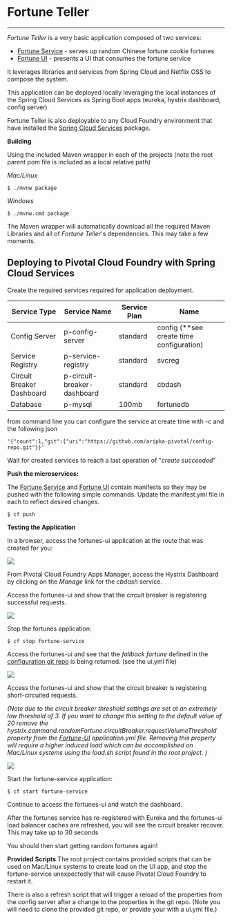 # Fortune Teller
---

_Fortune Teller_ is a very basic application composed of two services:

+ [Fortune Service](/fortune-teller-fortune-service) - serves up random Chinese fortune cookie fortunes
+ [Fortune UI](/fortune-teller-ui) - presents a UI that consumes the fortune service

It leverages libraries and services from Spring Cloud and Netflix OSS to compose the system.

This application can be deployed locally leveraging the local instances of the Spring Cloud Services as Spring Boot apps (eureka, hystrix dashboard, config server)

Fortune Teller is also deployable to any Cloud Foundry environment that have installed the [Spring Cloud Services](https://network.pivotal.io/products/p-spring-cloud-services) package.

**Building**

Using the included Maven wrapper in each of the projects (note the root parent pom file is included as a local relative path)

_Mac/Linux_
```
$ ./mvnw package  
```
_Windows_
```
$ ./mvnw.cmd package  
```
The Maven wrapper will automatically download all the required Maven Libraries and all of _Fortune Teller_'s dependencies. This may take a few moments.


## Deploying to Pivotal Cloud Foundry with Spring Cloud Services ##

Create the required services required for application deployment.

Service Type | Service Name | Service Plan | Name
----- | ----- | ----- | -----
Config Server | p-config-server | standard | config (**see create time configuration)
Service Registry | p-service-registry | standard | svcreg
Circuit Breaker Dashboard | p-circuit-breaker-dashboard | standard | cbdash
Database | p-mysql | 100mb | fortunedb 

from command line you can configure the service at create time with -c and the following json

```
'{"count":1,"git":{"uri":"https://github.com/aripka-pivotal/config-repo.git"}}'
```

Wait for created services to reach a last operation of "_create succeeded_" 

**Push the microservices:**

The [Fortune Service](/fortune-teller-fortune-service) and [Fortune UI](/fortune-teller-ui) contain manifests so they may be pushed with the following simple commands.  Update the manifest.yml file in each to reflect desired changes.

```
$ cf push 
```
**Testing the Application**

In a browser, access the fortunes-ui application at the route that was created for you:

![](/docs/images/fortunes_1.png)


From Pivotal Cloud Foundry Apps Manager, access the Hystrix Dashboard by clicking on the *Manage* link for the *cbdash* service.

Access the fortunes-ui and show that the circuit breaker is registering successful requests.

![](/docs/images/fortunes_3.png)

Stop the fortunes application:

```
$ cf stop fortune-service
```

Access the fortunes-ui and see that the _fallback fortune_ defined in the [configuration git repo](https://github.com/aripka-pivotal/config-repo) is being returned. (see the ui.yml file)

![](/docs/images/fortunes_4.png)

Access the fortunes-ui and show that the circuit breaker is registering short-circuited requests.

_(Note due to the circuit breaker threshold settings are set at an extremely low threshold of 3.  If you want to change this setting to the default value of 20 remove the hystrix.command.randomFortune.circuitBreaker.requestVolumeThreshold property from the [Fortune-UI](/fortune-teller-ui) application.yml file.  Removing this property will require a higher induced load which can be accomplished on Mac/Linux systems using the load.sh script found in the root project. )_

![](/docs/images/fortunes_5.png)

Start the fortune-service application:

```
$ cf start fortune-service
```

Continue to access the fortunes-ui and watch the dashboard.

After the fortunes service has re-registered with Eureka and the fortunes-ui load balancer caches are refreshed, you will see the circuit breaker recover. This may take up to 30 seconds

You should then start getting random fortunes again!

**Provided Scripts**
The root project contains provided scripts that can be used on Mac/Linux systems to create load on the UI app, and stop the fortune-service unexpectedly that will cause Pivotal Cloud Foundry to restart it.  

There is also a refresh script that will trigger a reload of the properties from the config server after a change to the properties in the git repo.  (Note you will need to clone the provided git repo, or provide your with a ui.yml file.)  
